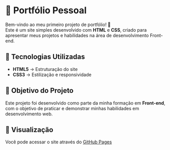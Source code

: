 # 📌 Portfólio Pessoal

Bem-vindo ao meu primeiro projeto de portfólio! 🚀  
Este é um site simples desenvolvido com **HTML** e **CSS**, criado para apresentar meus projetos e habilidades na área de desenvolvimento Front-end.

## 🔧 Tecnologias Utilizadas
- **HTML5** → Estruturação do site  
- **CSS3** → Estilização e responsividade  

## 🎯 Objetivo do Projeto
Este projeto foi desenvolvido como parte da minha formação em **Front-end**, com o objetivo de praticar e demonstrar minhas habilidades em desenvolvimento web.

## 📂 Visualização
Você pode acessar o site através do [GitHub Pages](https://vinicius-rodrigues-adriano.github.io/portfolio/)
